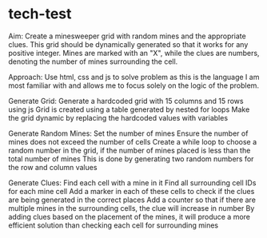 # tech-test

Aim:
Create a minesweeper grid with random mines and the appropriate clues. This grid should be dynamically generated so that it works for any positive integer. Mines are marked with an "X", while the clues are numbers, denoting the number of mines surrounding the cell.

Approach:
Use html, css and js to solve problem as this is the language I am most familiar with and allows me to focus solely on the logic of the problem. 

Generate Grid:
Generate a hardcoded grid with 15 columns and 15 rows using js 
Grid is created using a table generated by nested for loops
Make the grid dynamic by replacing the hardcoded values with variables

Generate Random Mines:
Set the number of mines
Ensure the number of mines does not exceed the number of cells
Create a while loop to choose a random number in the grid, if the number of mines placed is less than the total number of mines
This is done by generating two random numbers for the row and column values

Generate Clues:
Find each cell with a mine in it
Find all surrounding cell IDs for each mine cell
Add a marker in each of these cells to check if the clues are being generated in the correct places
Add a counter so that if there are multiple mines in the surrounding cells, the clue will increase in number
By adding clues based on the placement of the mines, it will produce a more efficient solution than checking each cell for surrounding mines
